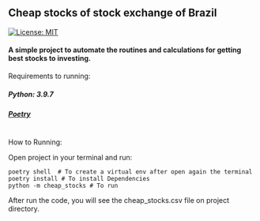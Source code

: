 ## Cheap stocks of stock exchange of Brazil

[![License: MIT](https://img.shields.io/badge/License-MIT-yellow.svg)](https://opensource.org/licenses/MIT)

#### A simple project to automate the routines and calculations for getting best stocks to investing.

Requirements to running:

##### Python: 3.9.7

##### <a href="https://python-poetry.org/">Poetry</a>

<br>
How to Running:
  
  Open project in your terminal and run:

    poetry shell  # To create a virtual env after open again the terminal
    poetry install # To install Dependencies
    python -m cheap_stocks # To run

After run the code, you will see the cheap_stocks.csv file on project directory.
